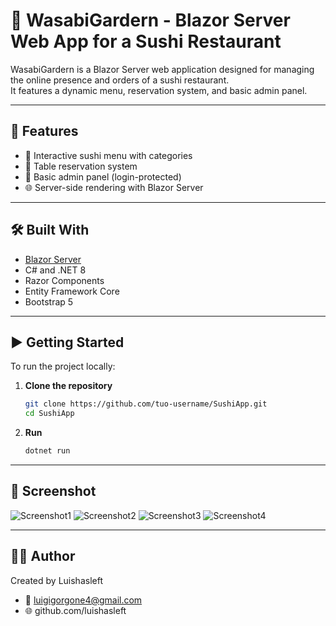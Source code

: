 # 🍣 WasabiGardern - Blazor Server Web App for a Sushi Restaurant

WasabiGardern is a Blazor Server web application designed for managing the online presence and orders of a sushi restaurant.  
It features a dynamic menu, reservation system, and basic admin panel.

---

## 🚀 Features

- 🛒 Interactive sushi menu with categories
- 📅 Table reservation system
- 🔐 Basic admin panel (login-protected)
- 🌐 Server-side rendering with Blazor Server

---

## 🛠️ Built With

- [Blazor Server](https://dotnet.microsoft.com/en-us/apps/aspnet/web-apps/blazor)
- C# and .NET 8
- Razor Components
- Entity Framework Core
- Bootstrap 5

---

## ▶️ Getting Started

To run the project locally:

1. **Clone the repository**
   ```bash
   git clone https://github.com/tuo-username/SushiApp.git
   cd SushiApp

2. **Run**
   ```bash
   dotnet run

---

## 📸 Screenshot
![Screenshot1](./SushiApp/SushiApp/assets/Screenshot1.png)
![Screenshot2](./SushiApp/SushiApp/assets/Screenshot2.png)
![Screenshot3](./SushiApp/SushiApp/assets/Screenshot3.png)
![Screenshot4](./SushiApp/SushiApp/assets/Screenshot4.png)

---

## 🧑‍💻 Author

Created by Luishasleft
- 📧 luigigorgone4@gmail.com
- 🌐 github.com/luishasleft









